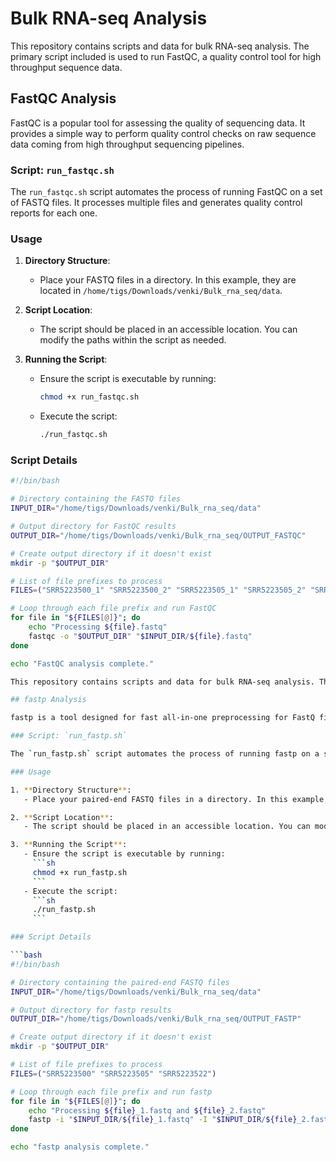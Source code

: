 # Bulk RNA-seq Analysis

This repository contains scripts and data for bulk RNA-seq analysis. The primary script included is used to run FastQC, a quality control tool for high throughput sequence data.

## FastQC Analysis

FastQC is a popular tool for assessing the quality of sequencing data. It provides a simple way to perform quality control checks on raw sequence data coming from high throughput sequencing pipelines.

### Script: `run_fastqc.sh`

The `run_fastqc.sh` script automates the process of running FastQC on a set of FASTQ files. It processes multiple files and generates quality control reports for each one.

### Usage

1. **Directory Structure**:
   - Place your FASTQ files in a directory. In this example, they are located in `/home/tigs/Downloads/venki/Bulk_rna_seq/data`.

2. **Script Location**:
   - The script should be placed in an accessible location. You can modify the paths within the script as needed.

3. **Running the Script**:
   - Ensure the script is executable by running:
     ```sh
     chmod +x run_fastqc.sh
     ```
   - Execute the script:
     ```sh
     ./run_fastqc.sh
     ```

### Script Details

```bash
#!/bin/bash

# Directory containing the FASTQ files
INPUT_DIR="/home/tigs/Downloads/venki/Bulk_rna_seq/data"

# Output directory for FastQC results
OUTPUT_DIR="/home/tigs/Downloads/venki/Bulk_rna_seq/OUTPUT_FASTQC"

# Create output directory if it doesn't exist
mkdir -p "$OUTPUT_DIR"

# List of file prefixes to process
FILES=("SRR5223500_1" "SRR5223500_2" "SRR5223505_1" "SRR5223505_2" "SRR5223522_1" "SRR5223522_2")

# Loop through each file prefix and run FastQC
for file in "${FILES[@]}"; do
    echo "Processing ${file}.fastq"
    fastqc -o "$OUTPUT_DIR" "$INPUT_DIR/${file}.fastq"
done

echo "FastQC analysis complete."

This repository contains scripts and data for bulk RNA-seq analysis. The primary scripts included are used to run fastp and FastQC, tools for quality control and preprocessing of high throughput sequence data.

## fastp Analysis

fastp is a tool designed for fast all-in-one preprocessing for FastQ files. It provides extensive statistics and generates visualizations to help researchers quickly evaluate the quality of their sequencing data.

### Script: `run_fastp.sh`

The `run_fastp.sh` script automates the process of running fastp on a set of paired-end FASTQ files. It processes multiple pairs of files and generates cleaned FASTQ files along with quality reports.

### Usage

1. **Directory Structure**:
   - Place your paired-end FASTQ files in a directory. In this example, they are located in `/home/tigs/Downloads/venki/Bulk_rna_seq/data`.

2. **Script Location**:
   - The script should be placed in an accessible location. You can modify the paths within the script as needed.

3. **Running the Script**:
   - Ensure the script is executable by running:
     ```sh
     chmod +x run_fastp.sh
     ```
   - Execute the script:
     ```sh
     ./run_fastp.sh
     ```

### Script Details

```bash
#!/bin/bash

# Directory containing the paired-end FASTQ files
INPUT_DIR="/home/tigs/Downloads/venki/Bulk_rna_seq/data"

# Output directory for fastp results
OUTPUT_DIR="/home/tigs/Downloads/venki/Bulk_rna_seq/OUTPUT_FASTP"

# Create output directory if it doesn't exist
mkdir -p "$OUTPUT_DIR"

# List of file prefixes to process
FILES=("SRR5223500" "SRR5223505" "SRR5223522")

# Loop through each file prefix and run fastp
for file in "${FILES[@]}"; do
    echo "Processing ${file}_1.fastq and ${file}_2.fastq"
    fastp -i "$INPUT_DIR/${file}_1.fastq" -I "$INPUT_DIR/${file}_2.fastq" -o "$OUTPUT_DIR/${file}_1_clean.fastq" -O "$OUTPUT_DIR/${file}_2_clean.fastq" -h "$OUTPUT_DIR/${file}_fastp.html" -j "$OUTPUT_DIR/${file}_fastp.json"
done

echo "fastp analysis complete."
